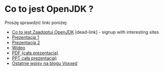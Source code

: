 # Co to jest OpenJDK ?

Proszę sprawdzić linki poniżej:  
* [Co to jest Zaadoptuj OpenJDK](https://java.net/projects/adoptopenjdk/pages/AdoptOpenJDK#Getting_Started) [dead-link] - signup with interesting sites
* [Prezentacja 1](http://bit.ly/1lZtesx)
* [Prezentacja 2](http://www.slideshare.net/neomatrix369/how-is-java-jvm-built-adopt-openjdk-is-your-answer)
* [Wideo](http://www.youtube.com/watch?v=Cvyo0rfSQsw)
* [PDF (cała prezentacja)](http://bit.ly/16QUelB)
* [PPT cała prezentacja)](http://bit.ly/1aXtErZ)
* [Ostatnie wpisy na blogu Voxxed](https://www.voxxed.com/blog/2015/01/java-jvm-built-adopt-openjdk-answer/)
